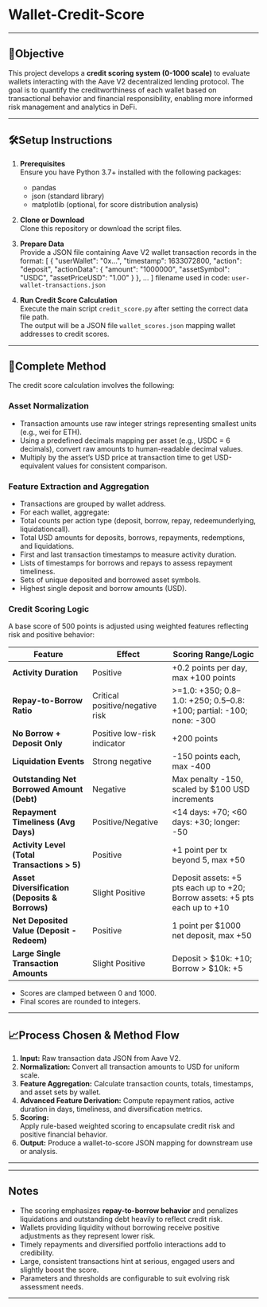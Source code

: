 # Wallet-Credit-Score


---

## 🎯Objective

This project develops a **credit scoring system (0-1000 scale)** to evaluate wallets interacting with the Aave V2 decentralized lending protocol. The goal is to quantify the creditworthiness of each wallet based on transactional behavior and financial responsibility, enabling more informed risk management and analytics in DeFi.

---

## 🛠️Setup Instructions

1. **Prerequisites**  
   Ensure you have Python 3.7+ installed with the following packages:  
   - pandas  
   - json (standard library)  
   - matplotlib (optional, for score distribution analysis)  

2. **Clone or Download**  
   Clone this repository or download the script files.

3. **Prepare Data**  
   Provide a JSON file containing Aave V2 wallet transaction records in the format:
   [
{
"userWallet": "0x...",
"timestamp": 1633072800,
"action": "deposit",
"actionData": {
"amount": "1000000",
"assetSymbol": "USDC",
"assetPriceUSD": "1.00"
}
},
...
] filename used in code: `user-wallet-transactions.json`

4. **Run Credit Score Calculation**  
Execute the main script `credit_score.py` after setting the correct data file path.  
The output will be a JSON file `wallet_scores.json` mapping wallet addresses to credit scores.


---

## 🚀Complete Method

The credit score calculation involves the following:

### Asset Normalization

- Transaction amounts use raw integer strings representing smallest units (e.g., wei for ETH).
- Using a predefined decimals mapping per asset (e.g., USDC = 6 decimals), convert raw amounts to human-readable decimal values.
- Multiply by the asset’s USD price at transaction time to get USD-equivalent values for consistent comparison.

### Feature Extraction and Aggregation

- Transactions are grouped by wallet address.
- For each wallet, aggregate:
- Total counts per action type (deposit, borrow, repay, redeemunderlying, liquidationcall).
- Total USD amounts for deposits, borrows, repayments, redemptions, and liquidations.
- First and last transaction timestamps to measure activity duration.
- Lists of timestamps for borrows and repays to assess repayment timeliness.
- Sets of unique deposited and borrowed asset symbols.
- Highest single deposit and borrow amounts (USD).

### Credit Scoring Logic

A base score of 500 points is adjusted using weighted features reflecting risk and positive behavior:

| Feature                                       | Effect                            | Scoring Range/Logic                           |
|-----------------------------------------------|---------------------------------|----------------------------------------------|
| **Activity Duration**                          | Positive                        | +0.2 points per day, max +100 points         |
| **Repay-to-Borrow Ratio**                      | Critical positive/negative risk | >=1.0: +350; 0.8–1.0: +250; 0.5–0.8: +100; partial: -100; none: -300 |
| **No Borrow + Deposit Only**                   | Positive low-risk indicator     | +200 points                                  |
| **Liquidation Events**                          | Strong negative                 | -150 points each, max -400                    |
| **Outstanding Net Borrowed Amount (Debt)**    | Negative                       | Max penalty -150, scaled by $100 USD increments |
| **Repayment Timeliness (Avg Days)**            | Positive/Negative               | <14 days: +70; <60 days: +30; longer: -50    |
| **Activity Level (Total Transactions > 5)**   | Positive                      | +1 point per tx beyond 5, max +50             |
| **Asset Diversification (Deposits & Borrows)**| Slight Positive                | Deposit assets: +5 pts each up to +20; Borrow assets: +5 pts each up to +10 |
| **Net Deposited Value (Deposit - Redeem)**    | Positive                      | 1 point per $1000 net deposit, max +50        |
| **Large Single Transaction Amounts**          | Slight Positive               | Deposit > $10k: +10; Borrow > $10k: +5        |

- Scores are clamped between 0 and 1000.
- Final scores are rounded to integers.

---

## 📈Process Chosen & Method Flow

1. **Input:** Raw transaction data JSON from Aave V2.
2. **Normalization:** Convert all transaction amounts to USD for uniform scale.
3. **Feature Aggregation:** Calculate transaction counts, totals, timestamps, and asset sets by wallet.
4. **Advanced Feature Derivation:** Compute repayment ratios, active duration in days, timeliness, and diversification metrics.
5. **Scoring:**  
Apply rule-based weighted scoring to encapsulate credit risk and positive financial behavior.
6. **Output:** Produce a wallet-to-score JSON mapping for downstream use or analysis.

---

---

## Notes

- The scoring emphasizes **repay-to-borrow behavior** and penalizes liquidations and outstanding debt heavily to reflect credit risk.
- Wallets providing liquidity without borrowing receive positive adjustments as they represent lower risk.
- Timely repayments and diversified portfolio interactions add to credibility.
- Large, consistent transactions hint at serious, engaged users and slightly boost the score.
- Parameters and thresholds are configurable to suit evolving risk assessment needs.

---






